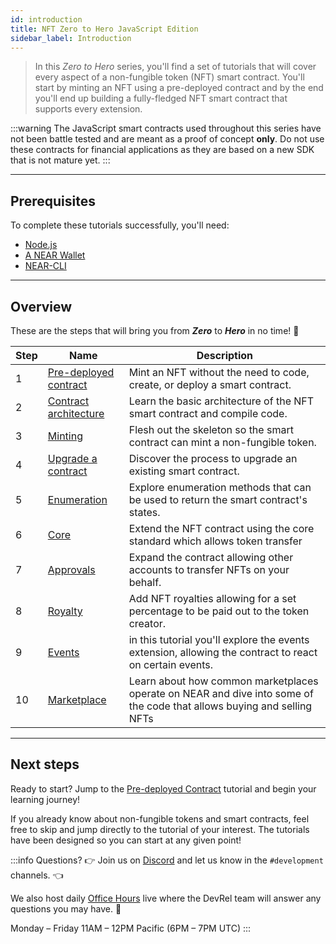 ```yaml
---
id: introduction
title: NFT Zero to Hero JavaScript Edition
sidebar_label: Introduction
---
```


> In this _Zero to Hero_ series, you'll find a set of tutorials that will cover every aspect of a non-fungible token (NFT) smart contract.
> You'll start by minting an NFT using a pre-deployed contract and by the end you'll end up building a fully-fledged NFT smart contract that supports every extension.

:::warning
The JavaScript smart contracts used throughout this series have not been battle tested and are meant as a proof of concept **only**. Do not use these contracts for financial applications as they are based on a new SDK that is not mature yet.
:::

---

## Prerequisites

To complete these tutorials successfully, you'll need:

- [Node.js](/develop/prerequisites#nodejs)
- [A NEAR Wallet](https://wallet.testnet.near.org/create)
- [NEAR-CLI](/tools/near-cli#setup)

---

## Overview

These are the steps that will bring you from **_Zero_** to **_Hero_** in no time! 💪

| Step | Name                                                                         | Description                                                                          |
| ---- | ---------------------------------------------------------------------------- | ------------------------------------------------------------------------------------ |
| 1    | [Pre-deployed contract](/tutorials/nfts/js/predeployed-contract) | Mint an NFT without the need to code, create, or deploy a smart contract.            |
| 2    | [Contract architecture](/tutorials/nfts/js/skeleton)             | Learn the basic architecture of the NFT smart contract and compile code.             |
| 3    | [Minting](/tutorials/nfts/js/minting)                            | Flesh out the skeleton so the smart contract can mint a non-fungible token.          |
| 4    | [Upgrade a contract](/tutorials/nfts/js/upgrade-contract)        | Discover the process to upgrade an existing smart contract.                          |
| 5    | [Enumeration](/tutorials/nfts/js/enumeration)                    | Explore enumeration methods that can be used to return the smart contract's states.  |
| 6    | [Core](/tutorials/nfts/js/core)                                  | Extend the NFT contract using the core standard which allows token transfer          |
| 7    | [Approvals](/tutorials/nfts/js/approvals)                        | Expand the contract allowing other accounts to transfer NFTs on your behalf.         |
| 8    | [Royalty](/tutorials/nfts/js/royalty)                            | Add NFT royalties allowing for a set percentage to be paid out to the token creator. |
| 9    | [Events](/tutorials/nfts/js/events)                           | in this tutorial you'll explore the events extension, allowing the contract to react on certain events. |
| 10    | [Marketplace](/tutorials/nfts/js/marketplace)                            | Learn about how common marketplaces operate on NEAR and dive into some of the code that allows buying and selling NFTs |

---

## Next steps

Ready to start? Jump to the [Pre-deployed Contract](/tutorials/nfts/js/predeployed-contract) tutorial and begin your learning journey!

If you already know about non-fungible tokens and smart contracts, feel free to skip and jump directly to the tutorial of your interest. The tutorials have been designed so you can start at any given point!

:::info Questions?
👉  Join us on [Discord](https://near.chat/) and let us know in the `#development` channels. 👈

We also host daily [Office Hours](https://near.org/office-hours/) live where the DevRel team will answer any questions you may have. 🤔

Monday – Friday 11AM – 12PM Pacific (6PM – 7PM UTC)
:::
